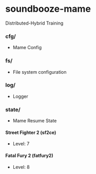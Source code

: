 # soundbooze-mame

Distributed-Hybrid Training

### cfg/

- Mame Config

### fs/

- File system configuration

### log/

- Logger

### state/ 

- Mame Resume State

#### Street Fighter 2 (sf2ce)

- Level: 7

#### Fatal Fury 2 (fatfury2)

- Level: 8
